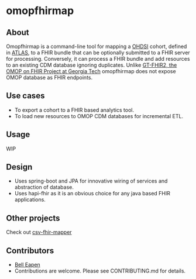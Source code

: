 # omopfhirmap

## About

Omopfhirmap is a command-line tool for mapping a [OHDSI](https://www.ohdsi.org/) cohort, defined in [ATLAS](http://www.ohdsi.org/web/atlas/), to a FHIR bundle that can be optionally submitted to a FHIR server for processing. Conversely, it can process a FHIR bundle and add resources to an existing CDM database ignoring duplicates. Unlike [GT-FHIR2, the OMOP on FHIR Project at Georgia Tech](http://omoponfhir.org/) omopfhirmap does not expose OMOP database as FHIR endpoints. 

## Use cases

* To export a cohort to a FHIR based analytics tool.
* To load new resources to OMOP CDM databases for incremental ETL.

## Usage

WIP

## Design

* Uses spring-boot and JPA for innovative wiring of services and abstraction of database.
* Uses hapi-fhir as it is an obvious choice for any java based FHIR applications.

## Other projects

Check out [csv-fhir-mapper](https://github.com/E-Health/goscar-export)

## Contributors

* [Bell Eapen](https://nuchange.ca)
* Contributions are welcome. Please see CONTRIBUTING.md for details.

